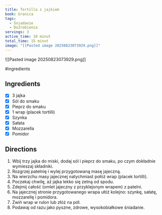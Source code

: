```yaml
---
title: Tortilla z jajkiem
book: Granica
tags:
  - Śniadanie
  - DoZrobienia
servings: 3
active_time: 10 minut
total_time: 15 minut
image: "[[Pasted image 20250823073929.png]]"
---
```


![[Pasted image 20250823073929.png]]

#ingredients 
## Ingredients
- [x] 3 jajka
- [x] Sól do smaku
- [x] Pieprz do smaku
- [x] 1 wrap (placek tortilli)
- [x] Szynka
- [x] Sałata
- [x] Mozzarella
- [x] Pomidor

## Directions
1. Wbij trzy jajka do miski, dodaj sól i pieprz do smaku, po czym dokładnie wymieszaj składniki.
2. Rozgrzej patelnię i wylej przygotowaną masę jajeczną.
3. Na wierzchu masy jajecznej natychmiast połóż wrap (placek tortilli).
4. Poczekaj chwilę, aż jajka lekko się zetną od spodu.
5. Zdejmij całość (omlet jajeczny z przyklejonym wrapem) z patelni.
6. Na jajecznej stronie przygotowanego wrapa ułóż kolejno: szynkę, sałatę, mozzarellę i pomidora.
7. Zwiń wrap w rulon lub złóż na pół.
8. Podawaj od razu jako pyszne, zdrowe, wysokobiałkowe śniadanie.